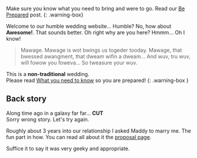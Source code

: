 Make sure you know what you need to bring and were to go.
Read our [Be Prepared](/2011/09/25/be-prepared.html) post.
{: .warning-box}

Welcome to our humble wedding website... Humble? No, how about **Awesome!**.
That sounds better. Oh right why are you here? Hmmm... Oh I know!

> Mawage. Mawage is wot bwings us togeder tooday. Mawage, that bwessed
> awangment, that dweam wifin a dweam... And wuv, tru wuv, will fowow you
> foweva... So tweasure your wuv. 

This is a **non-traditional** wedding.  
Please read [What you need to know][1] so you are prepared!
{: .warning-box }

## Back story

Along time ago in a galaxy far far... **CUT**  
Sorry wrong story. Let's try again.

Roughly about 3 years into our relationship I asked Maddy to marry me. The fun
part in how. You can read all about it the [proposal page][2].

Suffice it to say it was very geeky and appropriate.

[RSVP]: {{site.links.rsvp}}
[1]: /needtoknow.html
[2]: /proposal.html
